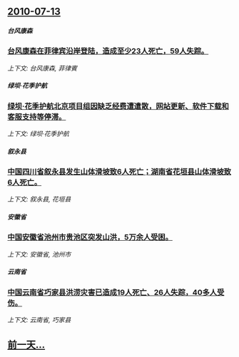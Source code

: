 ## [2010-07-13](/news/2010/07/13/index.md)

##### 台风康森
### [ 台风康森在菲律宾沿岸登陆，造成至少23人死亡，59人失踪。](/news/2010/07/13/台风康森在菲律宾沿岸登陆-造成至少23人死亡-59人失踪.md)
_上下文: 台风康森, 菲律賓_

##### 绿坝·花季护航
### [ 绿坝·花季护航北京项目组因缺乏经费遭遣散，网站更新、软件下载和客服支持等停滞。](/news/2010/07/13/绿坝-花季护航北京项目组因缺乏经费遭遣散-网站更新-软件下载和客服支持等停滞.md)
_上下文: 绿坝·花季护航_

##### 叙永县
### [ 中国四川省叙永县发生山体滑坡致6人死亡；湖南省花垣县山体滑坡致6人死亡。](/news/2010/07/13/中国四川省叙永县发生山体滑坡致6人死亡-湖南省花垣县山体滑坡致6人死亡.md)
_上下文: 叙永县, 花垣县_

##### 安徽省
### [ 中国安徽省池州市贵池区突发山洪，5万余人受困。](/news/2010/07/13/中国安徽省池州市贵池区突发山洪-5万余人受困.md)
_上下文: 安徽省, 池州市_

##### 云南省
### [ 中国云南省巧家县洪涝灾害已造成19人死亡、26人失踪，40多人受伤。](/news/2010/07/13/中国云南省巧家县洪涝灾害已造成19人死亡-26人失踪-40多人受伤.md)
_上下文: 云南省, 巧家县_

## [前一天...](/news/2010/07/12/index.md)

